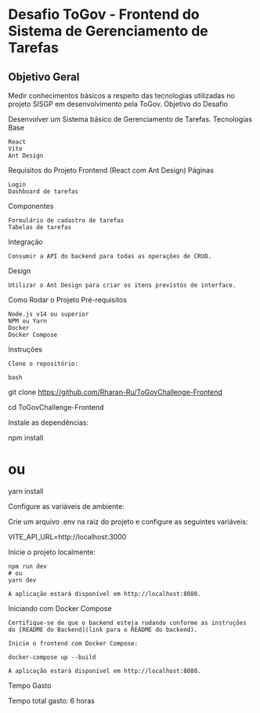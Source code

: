 # Desafio ToGov - Frontend do Sistema de Gerenciamento de Tarefas
## Objetivo Geral

Medir conhecimentos básicos a respeito das tecnologias utilizadas no projeto SISGP em desenvolvimento pela ToGov.
Objetivo do Desafio

Desenvolver um Sistema básico de Gerenciamento de Tarefas.
Tecnologias Base

    React
    Vite
    Ant Design

Requisitos do Projeto
Frontend (React com Ant Design)
Páginas

    Login
    Dashboard de tarefas

Componentes

    Formulário de cadastro de tarefas
    Tabelas de tarefas

Integração

    Consumir a API do backend para todas as operações de CRUD.

Design

    Utilizar o Ant Design para criar os itens previstos de interface.

Como Rodar o Projeto
Pré-requisitos

    Node.js v14 ou superior
    NPM ou Yarn
    Docker
    Docker Compose

Instruções

    Clone o repositório:

    bash

git clone https://github.com/Rharan-Ru/ToGovChallenge-Frontend

cd ToGovChallenge-Frontend

Instale as dependências:

npm install
# ou
yarn install

Configure as variáveis de ambiente:

Crie um arquivo .env na raiz do projeto e configure as seguintes variáveis:

VITE_API_URL=http://localhost:3000

Inicie o projeto localmente:

    npm run dev
    # ou
    yarn dev

    A aplicação estará disponível em http://localhost:8080.

Iniciando com Docker Compose

    Certifique-se de que o backend esteja rodando conforme as instruções do [README do Backend](link para o README do backend).

    Inicie o frontend com Docker Compose:

    docker-compose up --build

    A aplicação estará disponível em http://localhost:8080.

Tempo Gasto

Tempo total gasto: 6 horas
